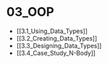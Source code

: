 # 03_OOP
- [[3.1_Using_Data_Types]]
- [[3.2_Creating_Data_Types]]
- [[3.3_Designing_Data_Types]]
- [[3.4_Case_Study_N-Body]]
